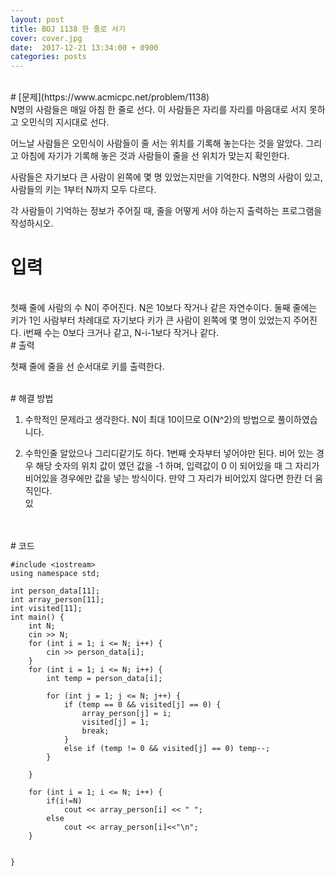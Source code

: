 ```yaml
---
layout: post
title: BOJ 1138 한 줄로 서기
cover: cover.jpg
date:  2017-12-21 13:34:00 + 0900
categories: posts
---
```

<br>
# [문제](https://www.acmicpc.net/problem/1138)

<br>
N명의 사람들은 매일 아침 한 줄로 선다. 이 사람들은 자리를 자리를 마음대로 서지 못하고 오민식의 지시대로 선다.

어느날 사람들은 오민식이 사람들이 줄 서는 위치를 기록해 놓는다는 것을 알았다. 그리고 아침에 자기가 기록해 놓은 것과 사람들이 줄을 선 위치가 맞는지 확인한다.

사람들은 자기보다 큰 사람이 왼쪽에 몇 명 있었는지만을 기억한다. N명의 사람이 있고, 사람들의 키는 1부터 N까지 모두 다르다.

각 사람들이 기억하는 정보가 주어질 때, 줄을 어떻게 서야 하는지 출력하는 프로그램을 작성하시오.
<br>
# 입력
<br>
첫째 줄에 사람의 수 N이 주어진다. N은 10보다 작거나 같은 자연수이다. 둘째 줄에는 키가 1인 사람부터 차례대로 자기보다 키가 큰 사람이 왼쪽에 몇 명이 있었는지 주어진다. i번째 수는 0보다 크거나 같고, N-i-1보다 작거나 같다.
<br>
# 출력
<br>

첫째 줄에 줄을 선 순서대로 키를 출력한다.

<br>
# 해결 방법

1. 수학적인 문제라고 생각한다. N이 최대 10이므로 O(N^2)의 방법으로 풀이하였습니다.

2. 수학인줄 알았으나 그리디같기도 하다. 1번째 숫자부터 넣어야만 된다. 비어 있는 경우 해당 숫자의 위치 값이 였던 값을 -1 하며, 입력값이 0 이 되어있을 때 그 자리가 비어있을 경우에만 값을 넣는 방식이다. 만약 그 자리가 비어있지 않다면 한칸 더 움직인다.  
있 
<br>



<br>
# 코드
<br>

	#include <iostream>
	using namespace std;
	
	int person_data[11];
	int array_person[11];
	int visited[11];
	int main() {
		int N;
		cin >> N;
		for (int i = 1; i <= N; i++) {
			cin >> person_data[i];
		}
		for (int i = 1; i <= N; i++) {
			int temp = person_data[i];
	
			for (int j = 1; j <= N; j++) {
				if (temp == 0 && visited[j] == 0) {
					array_person[j] = i;
					visited[j] = 1;
					break;
				}
				else if (temp != 0 && visited[j] == 0) temp--;
			}
			
		}
	
		for (int i = 1; i <= N; i++) {
			if(i!=N)
				cout << array_person[i] << " ";
			else 
				cout << array_person[i]<<"\n";
		}
	
	
	}
